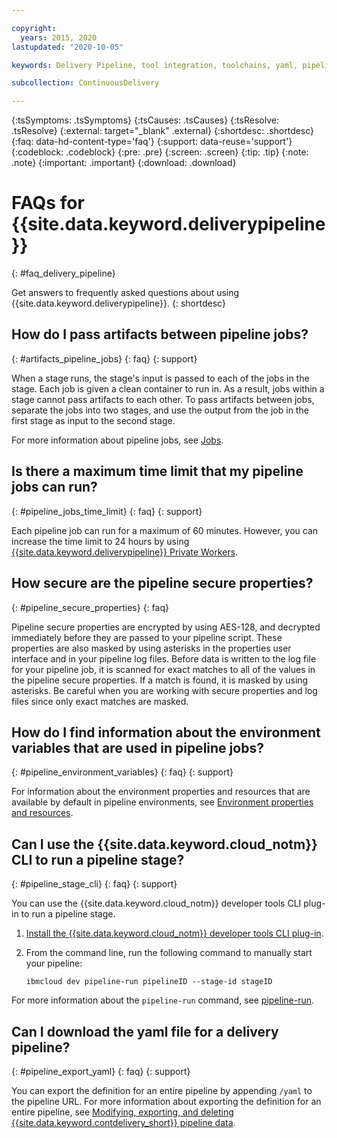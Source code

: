 ```yaml
---

copyright:
  years: 2015, 2020
lastupdated: "2020-10-05"

keywords: Delivery Pipeline, tool integration, toolchains, yaml, pipeline jobs

subcollection: ContinuousDelivery

---
```


{:tsSymptoms: .tsSymptoms}
{:tsCauses: .tsCauses}
{:tsResolve: .tsResolve}
{:external: target="_blank" .external}
{:shortdesc: .shortdesc}
{:faq: data-hd-content-type='faq'}
{:support: data-reuse='support'}
{:codeblock: .codeblock}
{:pre: .pre}
{:screen: .screen}
{:tip: .tip}
{:note: .note}
{:important: .important}
{:download: .download}

# FAQs for {{site.data.keyword.deliverypipeline}}
{: #faq_delivery_pipeline}

Get answers to frequently asked questions about using {{site.data.keyword.deliverypipeline}}.
{: shortdesc} 


## How do I pass artifacts between pipeline jobs?
{: #artifacts_pipeline_jobs}
{: faq}
{: support}

When a stage runs, the stage's input is passed to each of the jobs in the stage. Each job is given a clean container to run in. As a result, jobs within a stage cannot pass artifacts to each other. To pass artifacts between jobs, separate the jobs into two stages, and use the output from the job in the first stage as input to the second stage.

For more information about pipeline jobs, see [Jobs](/docs/ContinuousDelivery?topic=ContinuousDelivery-deliverypipeline_about#deliverypipeline_jobs).


## Is there a maximum time limit that my pipeline jobs can run?
{: #pipeline_jobs_time_limit}
{: faq}
{: support}

Each pipeline job can run for a maximum of 60 minutes. However, you can increase the time limit to 24 hours by using [{{site.data.keyword.deliverypipeline}} Private Workers](/docs/ContinuousDelivery?topic=ContinuousDelivery-install-private-workers).


## How secure are the pipeline secure properties?
{: #pipeline_secure_properties}
{: faq}

Pipeline secure properties are encrypted by using AES-128, and decrypted immediately before they are passed to your pipeline script. These properties are also masked by using asterisks in the properties user interface and in your pipeline log files. Before data is written to the log file for your pipeline job, it is scanned for exact matches to all of the values in the pipeline secure properties. If a match is found, it is masked by using asterisks. Be careful when you are working with secure properties and log files since only exact matches are masked. 


## How do I find information about the environment variables that are used in pipeline jobs?
{: #pipeline_environment_variables}
{: faq}
{: support}

For information about the environment properties and resources that are available by default in pipeline environments, see [Environment properties and resources](/docs/ContinuousDelivery?topic=ContinuousDelivery-deliverypipeline_environment#deliverypipeline_environment).


## Can I use the {{site.data.keyword.cloud_notm}} CLI to run a pipeline stage?
{: #pipeline_stage_cli}
{: faq}
{: support}

You can use the {{site.data.keyword.cloud_notm}} developer tools CLI plug-in to run a pipeline stage.

1. [Install the {{site.data.keyword.cloud_notm}} developer tools CLI plug-in](/docs/cli?topic=cli-install-devtools-manually).
1. From the command line, run the following command to manually start your pipeline:

   ```text
   ibmcloud dev pipeline-run pipelineID --stage-id stageID
   ```
   
For more information about the `pipeline-run` command, see [pipeline-run](/docs/cli?topic=cli-idt-cli#pipeline-run).


## Can I download the yaml file for a delivery pipeline?
{: #pipeline_export_yaml}
{: faq}
{: support}

You can export the definition for an entire pipeline by appending `/yaml` to the pipeline URL. For more information about exporting the definition for an entire pipeline, see [Modifying, exporting, and deleting {{site.data.keyword.contdelivery_short}} pipeline data](/docs/ContinuousDelivery?topic=ContinuousDelivery-cd_personal_data#managing_pipeline_data).
